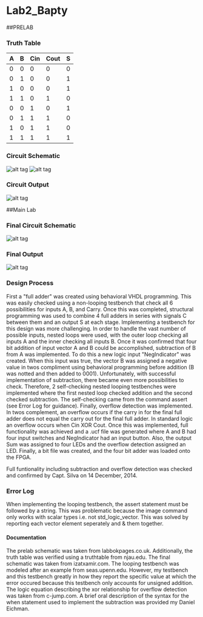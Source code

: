 Lab2_Bapty
==========

##PRELAB

### Truth Table

|   A   |   B   |  Cin  |  Cout  |   S   |
|-------|-------|-------|--------|-------|
| 0     | 0     | 0     | 0      | 0     |
| 0     | 1     | 0     | 0      | 1     |
| 1     | 0     | 0     | 0      | 1     |
| 1     | 1     | 0     | 1      | 0     |
| 0     | 0     | 1     | 0      | 1     |
| 0     | 1     | 1     | 1      | 0     |
| 1     | 0     | 1     | 1      | 0     |
| 1     | 1     | 1     | 1      | 1     |

### Circuit Schematic

![alt tag](https://raw2.github.com/seanbapty/Lab2_Bapty/master/1%20bit%20adder%20schematic%20labbokpages.co.uk.jpg)
![alt tag](https://raw2.github.com/seanbapty/Lab2_Bapty/master/circuitInterface.JPG)

### Circuit Output

![alt tag](https://raw2.github.com/seanbapty/Lab2_Bapty/master/1%20Bit%20Adder%20Output.JPG)

##Main Lab

### Final Circuit Schematic

![alt tag](https://raw2.github.com/seanbapty/Lab2_Bapty/master/fourbitadderschematic.JPG)

### Final Output
![alt tag](https://raw2.github.com/seanbapty/Lab2_Bapty/master/FinalOutput.JPG)

### Design Process

First a "full adder" was created using behavioral VHDL programming. This was easily checked using a non-looping testbench that check all 6 possibilities for inputs A, B, and Carry. Once this was completed, structural programming was used to combine 4 full adders in series with signals C between them and an output S at each stage. Implementing a testbench for this design was more challenging. In order to handle the vast number of possible inputs, nested loops were used, with the outer loop checking all inputs A and the inner checking all inputs B. Once it was confirmed that four bit addition of input vector A and B could be accomplished, subtraction of B from A was implemented. To do this a new logic input "NegIndicator" was created. When this input was true, the vector B was assigned a negative value in twos compliment using behavioral programming before addition (B was notted and then added to 0001). Unfortunately, with successful implementation of subtraction, there became even more possibilities to check. Therefore, 2 self-checking nested looping testbenches were implemented where the first nested loop checked addition and the second checked subtraction. The self-checking came from the command assert (see Error Log for guidance). Finally, overflow detection was implemented. In twos complement, an overflow occurs if the carry in for the final full adder does not equal the carry out for the final full adder. In standard logic an overflow occurs when Cin XOR Cout. Once this was implemented, full functionality was achieved and a .ucf file was generated where A and B had four input switches and NegIndicator had an input button. Also, the output Sum was assigned to four LEDs and the overflow detection assigned an LED. Finally, a bit file was created, and the four bit adder was loaded onto the FPGA.

Full funtionality including subtraction and overflow detection was checked and confirmed by Capt. Silva on 14 December, 2014.

### Error Log

When implementing the looping testbench, the assert statement must be followed by a string. This was problematic because the image command only works with scalar types i.e. not std_logic_vector. This was solved by reporting each vector element seperately and & them together.

#### Documentation
The prelab schematic was taken from labbokpages.co.uk. Additionally, the truth table was verified using a truthtable from njau.edu. The final schematic was taken from izatxamir.com. The looping testbench was modeled after an example from seas.upenn.edu. However, my testbench and this testbench greatly in how they report the specific value at which the error occured because this testbench only accounts for unsigned addition. The logic equation describing the xor relationship for overflow detection was taken from c-jump.com. A brief oral description of the syntax for the when statement used to implement the subtraction was provided my Daniel Eichman.
